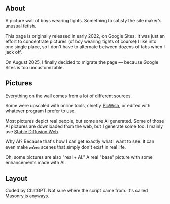 About
-
A picture wall of boys wearing tights. Something to satisfy the site maker's unusual fetish.

This page is originally released in early 2022, on Google Sites. It was just an effort to concentrate pictures (of boy wearing tights of course) I like into one single place, so I don't have to alternate between dozens of tabs when I jack off.

On August 2025, I finally decided to migrate the page — because Google Sites is too uncustomizable.

Pictures
-
Everything on the wall comes from a lot of different sources.

Some were upscaled with online tools, chiefly [PicWish](https://picwish.com/unblur-image-portrait), or edited with whatever program I prefer to use.

Most pictures depict real people, but some are AI generated. Some of those AI pictures are downloaded from the web, but I generate some too. I mainly use [Stable Diffusion Web](https://www.stablediffusionweb.com).

Why AI? Because that's how I can get exactly what I want to see. It can even make 𝓷𝓲𝓬𝓮𝓻 scenes that simply don't exist in real life.

Oh, some pictures are also "real + AI." A real "base" picture with some enhancements made with AI.

Layout
-
Coded by ChatGPT. Not sure where the script came from. It's called Masonry.js anyways.
